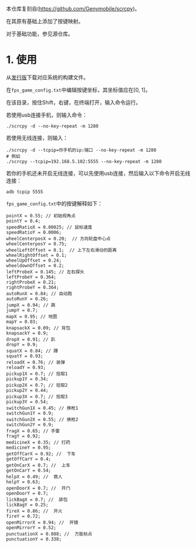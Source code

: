 本仓库复刻自(<https://github.com/Genymobile/scrcpy>)。

在其原有基础上添加了按键映射。

对于基础功能，参见源仓库。

# 1. 使用

从[发行版](https://github.com/VacantHusky/scrcpyFpsGameKeyMap/releases/tag/What)下载对应系统的构建文件。

在`fps_game_config.txt`中编辑按键坐标，其坐标值应在[0, 1]。

在该目录，按住Shift，右键，在终端打开，输入命令运行。

若使用usb连接手机，则输入命令：
```shell
./scrcpy -d --no-key-repeat -m 1280
```

若使用无线连接，则输入：
```shell
./scrcpy -d --tcpip=你手机的ip:端口 --no-key-repeat -m 1280
# 例如
./scrcpy --tcpip=192.168.5.102:5555 --no-key-repeat -m 1280
```

若你的手机还未开启无线连接，可以先使用usb连接，然后输入以下命令开启无线连接：
```shell
adb tcpip 5555 
```


`fps_game_config.txt`中的按键解释如下：

```
pointX = 0.55; // 初始视角点
pointY = 0.4;
speedRatioX = 0.00025; // 鼠标速度
speedRatioY = 0.0006;
wheelCenterposX = 0.20;  // 方向轮盘中心点
wheelCenterposY = 0.75;
wheelLeftOffset = 0.1;  // 上下左右滑动的距离
wheelRightOffset = 0.1;
wheelUpOffset = 0.24;
wheeldownOffset = 0.2;
leftProbeX = 0.145; // 左右探头
leftProbeY = 0.364;
rightProbeX = 0.21;
rightProbeY = 0.364;
autoRunX = 0.84; // 自动跑
autoRunY = 0.26;
jumpX = 0.94; // 跳
jumpY = 0.7;
mapX = 0.95; // 地图
mapY = 0.03;
knapsackX = 0.09; // 背包
knapsackY = 0.9;
dropX = 0.91; // 趴
dropY = 0.9;
squatX = 0.84; // 蹲
squatY = 0.93;
reloadX = 0.76; // 装弹
reloadY = 0.93;
pickup1X = 0.7; // 拾取1
pickup1Y = 0.34;
pickup2X = 0.7; // 拾取2
pickup2Y = 0.44;
pickup3X = 0.7; // 拾取3
pickup3Y = 0.54;
switchGun1X = 0.45; // 换枪1
switchGun1Y = 0.9;
switchGun2X = 0.55; // 换枪2
switchGun2Y = 0.9;
fragX = 0.65; // 手雷
fragY = 0.92;
medicineX = 0.35; // 打药
medicineY = 0.95;
getOffCarX = 0.92; //  下车
getOffCarY = 0.4;
getOnCarX = 0.7; //  上车
getOnCarY = 0.54;
helpX = 0.49; //  救人
helpY = 0.63;
openDoorX = 0.7; //  开门
openDoorY = 0.7;
lickBagX = 0.7; //  舔包
lickBagY = 0.25;
fireX = 0.86; //  开火
fireY = 0.72;
openMirrorX = 0.94; //  开镜
openMirrorY = 0.52;
punctuationX = 0.888; //  万能标点
punctuationY = 0.338;

```